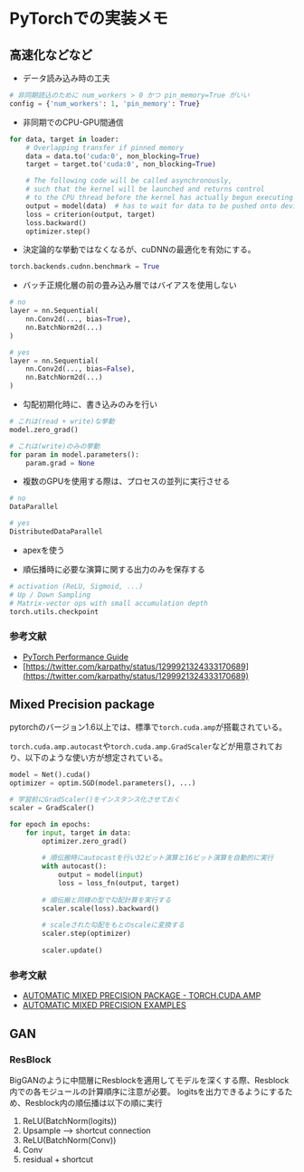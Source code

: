 # PyTorchでの実装メモ

## 高速化などなど

- データ読み込み時の工夫

```python
# 非同期読込のために num_workers > 0 かつ pin_memory=True がいい
config = {'num_workers': 1, 'pin_memory': True}
```

- 非同期でのCPU-GPU間通信

```python
for data, target in loader:
    # Overlapping transfer if pinned memory
    data = data.to('cuda:0', non_blocking=True)
    target = target.to('cuda:0', non_blocking=True)

    # The following code will be called asynchronously,
    # such that the kernel will be launched and returns control 
    # to the CPU thread before the kernel has actually begun executing
    output = model(data)  # has to wait for data to be pushed onto device (synch point)
    loss = criterion(output, target)
    loss.backward()
    optimizer.step()
```

- 決定論的な挙動ではなくなるが、cuDNNの最適化を有効にする。

```python
torch.backends.cudnn.benchmark = True
```

- バッチ正規化層の前の畳み込み層ではバイアスを使用しない

```python
# no
layer = nn.Sequential(
    nn.Conv2d(..., bias=True),
    nn.BatchNorm2d(...)
)

# yes
layer = nn.Sequential(
    nn.Conv2d(..., bias=False),
    nn.BatchNorm2d(...)
)
```

- 勾配初期化時に、書き込みのみを行い

```python
# これは(read + write)な挙動
model.zero_grad()

# これは(write)のみの挙動
for param in model.parameters():
    param.grad = None
```

- 複数のGPUを使用する際は、プロセスの並列に実行させる

```python
# no
DataParallel

# yes
DistributedDataParallel
```

- apexを使う

- 順伝播時に必要な演算に関する出力のみを保存する

```python
# activation (ReLU, Sigmoid, ...)
# Up / Down Sampling
# Matrix-vector ops with small accumulation depth
torch.utils.checkpoint
```

### 参考文献

- [PyTorch Performance Guide](https://nvlabs.github.io/eccv2020-mixed-precision-tutorial/)
- [https://twitter.com/karpathy/status/1299921324333170689](https://twitter.com/karpathy/status/1299921324333170689)

## Mixed Precision package

pytorchのバージョン1.6以上では、標準で`torch.cuda.amp`が搭載されている。

`torch.cuda.amp.autocast`や`torch.cuda.amp.GradScaler`などが用意されており、以下のような使い方が想定されている。

```python
model = Net().cuda()
optimizer = optim.SGD(model.parameters(), ...)

# 学習前にGradScaler()をインスタンス化させておく
scaler = GradScaler()

for epoch in epochs:
    for input, target in data:
        optimizer.zero_grad()
        
        # 順伝搬時にautocastを行い32ビット演算と16ビット演算を自動的に実行
        with autocast():
            output = model(input)
            loss = loss_fn(output, target)
            
        # 順伝搬と同様の型で勾配計算を実行する
        scaler.scale(loss).backward()
        
        # scaleされた勾配をもとのscaleに変換する
        scaler.step(optimizer)
        
        scaler.update()        
```

### 参考文献

- [AUTOMATIC MIXED PRECISION PACKAGE - TORCH.CUDA.AMP](https://pytorch.org/docs/stable/amp.html#module-torch.cuda.amp)
- [AUTOMATIC MIXED PRECISION EXAMPLES](https://pytorch.org/docs/stable/notes/amp_examples.html#amp-examples)

## GAN

### ResBlock

BigGANのように中間層にResblockを適用してモデルを深くする際、Resblock内での各モジュールの計算順序に注意が必要。
logitsを出力できるようにするため、Resblock内の順伝播は以下の順に実行

1. ReLU(BatchNorm(logits))
2. Upsample --> shortcut connection
3. ReLU(BatchNorm(Conv))
4. Conv
5. residual + shortcut

